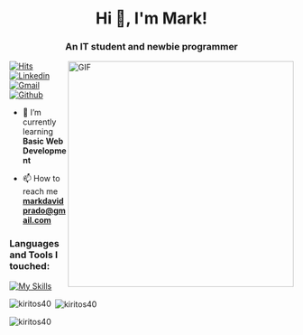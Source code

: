 <h1 align="center">Hi 👋, I'm Mark!</h1>
<h3 align="center">An IT student and newbie programmer</h3>
<img align="right" alt="GIF" width="400" src="https://media.tenor.com/ojD7kYfG7FsAAAAi/marin-marin-kitagawa.gif">

[![Hits](https://hits.seeyoufarm.com/api/count/incr/badge.svg?url=https%3A%2F%2Fgithub.com%2FkiritoS40%2FkiritoS40&count_bg=%2379C83D&title_bg=%23555555&icon=&icon_color=%23E7E7E7&title=Profile+Views&edge_flat=false)](https://hits.seeyoufarm.com)
[![Linkedin](https://img.shields.io/badge/-LinkedIn-blue?style=flat&logo=Linkedin&logoColor=white)](https://www.linkedin.com/in/mddp/)
[![Gmail](https://img.shields.io/badge/-Gmail-c14438?style=flat&logo=Gmail&logoColor=white)](mailto:markdavidprado@gmail.com)
[![Github](https://img.shields.io/github/followers/kiritoS40?label=Followers&style=social)](https://github.com/kiritoS40)

- 🌱 I’m currently learning **Basic Web Development**

- 📫 How to reach me **markdavidprado@gmail.com**

<h3 align="left">Languages and Tools I touched:</h3>

[![My Skills](https://skillicons.dev/icons?i=latex,java,html,css,js,nodejs,react,bootstrap,figma,flutter,dart,mysql&perline=5)](https://skillicons.dev)

<p><img align="left" src="https://github-readme-stats.vercel.app/api/top-langs?username=kiritos40&show_icons=true&locale=en&layout=compact&theme=transparent" alt="kiritos40" /></p>

<p>&nbsp;<img align="center" src="https://github-readme-stats.vercel.app/api?username=kiritos40&show_icons=true&locale=en&theme=transparent" alt="kiritos40" /></p>

<p><img align="center" src="https://github-readme-streak-stats.herokuapp.com/?user=kiritos40&theme=transparent" alt="kiritos40" /></p>

